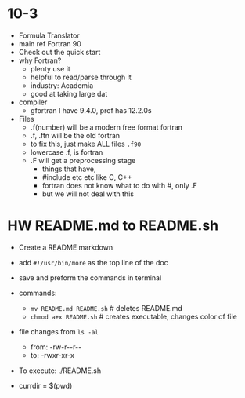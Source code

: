 # 10-3

- Formula Translator
- main ref Fortran 90
- Check out the quick start
- why Fortran?
  - plenty use it
  - helpful to read/parse through it
  - industry: Academia
  - good at taking large dat
- compiler
  - gfortran I have 9.4.0, prof has 12.2.0s
- Files
  - .f(number) will be a modern free format fortran
  - .f, .ftn will be the old fortran
  - to fix this, just make ALL files `.f90`
  - lowercase .f, is fortran
  - .F will get a preprocessing stage
    - things that have,
    - #include etc etc like C, C++
    - fortran does not know what to do with #, only .F
    - but we will not deal with this

# HW README.md to README.sh

- Create a README markdown
- add `#!/usr/bin/more` as the top line of the doc
- save and preform the commands in terminal
- commands:

  - `mv README.md README.sh` # deletes README.md
  - `chmod a+x README.sh` # creates executable, changes color of file

- file changes from `ls -al`

  - from: -rw-r--r--
  - to: -rwxr-xr-x

- To execute: ./README.sh

- currdir = $(pwd)
